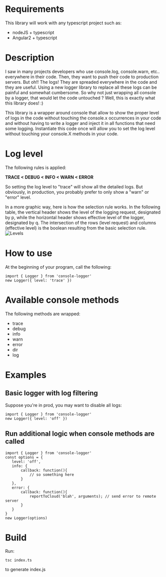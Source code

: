 # Requirements
This library will work with any typescript project such as:

 - nodeJS + typescript
 - Angular2 + typescript

# Description
I saw in many projects developers who use console.log, console.warn, etc.. everywhere in their code. Then, they want to push their code to production servers. But oh!! The logs! They are spreaded everywhere in the code and they are useful. Using a new logger library to replace all these logs can be painful and somewhat cumbersome. So why not just wrapping all console by a logger, that would let the code untouched ? Well, this is exactly what this library does! :)

This library is a wrapper around console that allow to show the proper level of logs in the code without touching the console.x occurrences in your code and without having to write a logger and inject it in all functions that need some logging. Instantiate this code once will allow you to set the log level without touching your console.X methods in your code.

# Log level
The following rules is applied:

**TRACE < DEBUG < INFO < WARN < ERROR**

So setting the log level to "trace" will show all the detailed logs. But obviously, in production, you probably prefer to only show a "warn" or "error" level.

In a more graphic way, here is how the selection rule works. In the following table, the vertical header shows the level of the logging request, designated by p, while the horizontal header shows effective level of the logger, designated by q. The intersection of the rows (level request) and columns (effective level) is the boolean resulting from the basic selection rule.
	![Levels](https://i.stack.imgur.com/Z5mag.png)

# How to use

At the beginning of your program, call the following:

    import { Logger } from 'console-logger'
    new Logger({ level: 'trace' })

# Available console methods
The following methods are wrapped:

 - trace
 - debug
 - info
 - warn
 - error
 - dir
 - log

# Examples

## Basic logger with log filtering
Suppose you're in prod, you may want to disable all logs:


    import { Logger } from 'console-logger'
    new Logger({ level: 'off' })

## Run additional logic when console methods are called

    import { Logger } from 'console-logger'
    const options = {
       level: 'off',
       info: {
	       callback: function(){
		       // so something here
		   }
	   },
	   error: {
	       callback: function(){
		       reportToCloud('blah', arguments); // send error to remote server
		   }
	   }
    }
    new Logger(options)

# Build

Run:

    tsc index.ts

to generate index.js